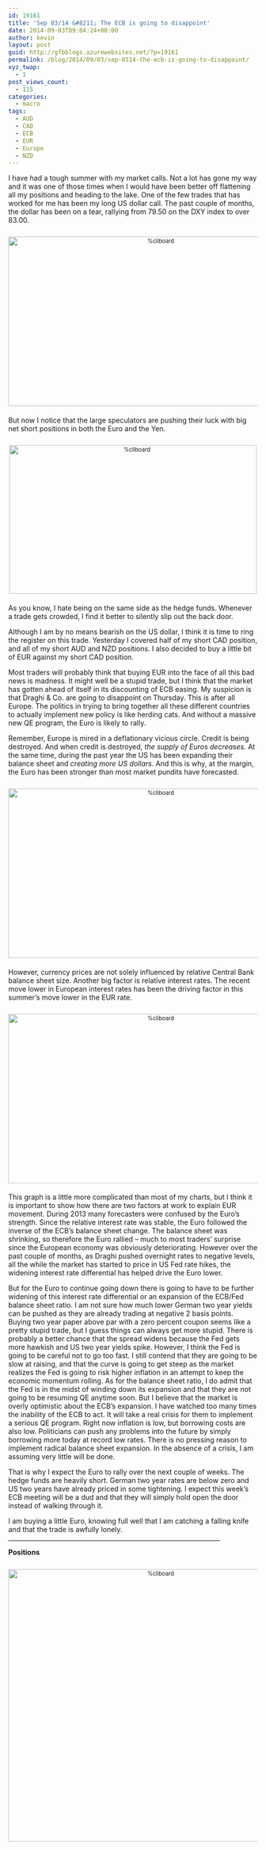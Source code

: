 ```yaml
---
id: 19161
title: 'Sep 03/14 &#8211; The ECB is going to disappoint'
date: 2014-09-03T09:04:24+00:00
author: kevin
layout: post
guid: http://gfbblogs.azurewebsites.net/?p=19161
permalink: /blog/2014/09/03/sep-0314-the-ecb-is-going-to-disappoint/
xyz_twap:
  - 1
post_views_count:
  - 115
categories:
  - macro
tags:
  - AUD
  - CAD
  - ECB
  - EUR
  - Europe
  - NZD
---
```

I have had a tough summer with my market calls. Not a lot has gone my way and it was one of those times when I would have been better off flattening all my positions and heading to the lake. One of the few trades that has worked for me has been my long US dollar call. The past couple of months, the dollar has been on a tear, rallying from 79.50 on the DXY index to over 83.00.

<div style="width: image width px; font-size: 80%; text-align: center;">
  <a href="http://themacrotourist.com/pictures/Azure/DXYSep0314.png"><img class="size-full wp-image-14271" style="padding-top: 1.0em;padding-bottom: 0.5em;" alt="%cliboard" src="http://themacrotourist.com/pictures/Azure/DXYSep0314.png" width="600" height="342" /></a>
</div>

But now I notice that the large speculators are pushing their luck with big net short positions in both the Euro and the Yen.

<div style="width: image width px; font-size: 80%; text-align: center;">
  <a href="http://themacrotourist.com/pictures/Azure/CFTCSep0314.png"><img class="size-full wp-image-14271" style="padding-top: 1.0em;padding-bottom: 0.5em;" alt="%cliboard" src="http://themacrotourist.com/pictures/Azure/CFTCSep0314.png" width="500" height="300" /></a>
</div>

As you know, I hate being on the same side as the hedge funds. Whenever a trade gets crowded, I find it better to silently slip out the back door. 

Although I am by no means bearish on the US dollar, I think it is time to ring the register on this trade. Yesterday I covered half of my short CAD position, and all of my short AUD and NZD positions. I also decided to buy a little bit of EUR against my short CAD position.

Most traders will probably think that buying EUR into the face of all this bad news is madness. It might well be a stupid trade, but I think that the market has gotten ahead of itself in its discounting of ECB easing. My suspicion is that Draghi & Co. are going to disappoint on Thursday. This is after all Europe. The politics in trying to bring together all these different countries to actually implement new policy is like herding cats. And without a massive new QE program, the Euro is likely to rally. 

Remember, Europe is mired in a deflationary vicious circle. Credit is being destroyed. And when credit is destroyed, _the supply of Euros decreases._ At the same time, during the past year the US has been expanding their balance sheet and _creating more US dollars._ And this is why, at the margin, the Euro has been stronger than most market pundits have forecasted. 

<div style="width: image width px; font-size: 80%; text-align: center;">
  <a href="http://themacrotourist.com/pictures/Azure/FEDEUROSep0314.png"><img class="size-full wp-image-14271" style="padding-top: 1.0em;padding-bottom: 0.5em;" alt="%cliboard" src="http://themacrotourist.com/pictures/Azure/FEDEUROSep0314.png" width="600" height="342" /></a>
</div>

However, currency prices are not solely influenced by relative Central Bank balance sheet size. Another big factor is relative interest rates. The recent move lower in European interest rates has been the driving factor in this summer&#8217;s move lower in the EUR rate.

<div style="width: image width px; font-size: 80%; text-align: center;">
  <a href="http://themacrotourist.com/pictures/Azure/EURSep0314.png"><img class="size-full wp-image-14271" style="padding-top: 1.0em;padding-bottom: 0.5em;" alt="%cliboard" src="http://themacrotourist.com/pictures/Azure/EURSep0314.png" width="600" height="342" /></a>
</div>

This graph is a little more complicated than most of my charts, but I think it is important to show how there are two factors at work to explain EUR movement. During 2013 many forecasters were confused by the Euro&#8217;s strength. Since the relative interest rate was stable, the Euro followed the inverse of the ECB&#8217;s balance sheet change. The balance sheet was shrinking, so therefore the Euro rallied &#8211; much to most traders&#8217; surprise since the European economy was obviously deteriorating. However over the past couple of months, as Draghi pushed overnight rates to negative levels, all the while the market has started to price in US Fed rate hikes, the widening interest rate differential has helped drive the Euro lower. 

But for the Euro to continue going down there is going to have to be further widening of this interest rate differential or an expansion of the ECB/Fed balance sheet ratio. I am not sure how much lower German two year yields can be pushed as they are already trading at negative 2 basis points. Buying two year paper above par with a zero percent coupon seems like a pretty stupid trade, but I guess things can always get more stupid. There is probably a better chance that the spread widens because the Fed gets more hawkish and US two year yields spike. However, I think the Fed is going to be careful not to go too fast. I still contend that they are going to be slow at raising, and that the curve is going to get steep as the market realizes the Fed is going to risk higher inflation in an attempt to keep the economic momentum rolling. As for the balance sheet ratio, I do admit that the Fed is in the midst of winding down its expansion and that they are not going to be resuming QE anytime soon. But I believe that the market is overly optimistic about the ECB&#8217;s expansion. I have watched too many times the inability of the ECB to act. It will take a real crisis for them to implement a serious QE program. Right now inflation is low, but borrowing costs are also low. Politicians can push any problems into the future by simply borrowing more today at record low rates. There is no pressing reason to implement radical balance sheet expansion. In the absence of a crisis, I am assuming very little will be done. 

That is why I expect the Euro to rally over the next couple of weeks. The hedge funds are heavily short. German two year rates are below zero and US two years have already priced in some tightening. I expect this week&#8217;s ECB meeting will be a dud and that they will simply hold open the door instead of walking through it. 

I am buying a little Euro, knowing full well that I am catching a falling knife and that the trade is awfully lonely.

<hr size="3" width="85%" />

**Positions**

<div style="width: image width px; font-size: 80%; text-align: center;">
  <a href="http://themacrotourist.com/pictures/Azure/PositionsSep0314.png"><img class="size-full wp-image-14271" style="padding-top: 1.0em;padding-bottom: 0.5em;" alt="%cliboard" src="http://themacrotourist.com/pictures/Azure/PositionsSep0314.png" width="600" height="550" /></a>
</div></p>